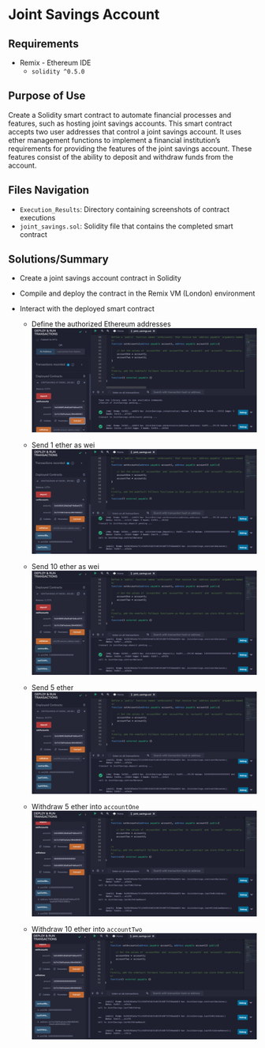 # Joint Savings Account

## Requirements

* Remix - Ethereum IDE
  * `solidity ^0.5.0`

## Purpose of Use

Create a Solidity smart contract to automate financial processes and features, such as hosting joint savings accounts. This smart contract accepts two user addresses that control a joint savings account. It uses ether management functions to implement a financial institution’s requirements for providing the features of the joint savings account. These features consist of the ability to deposit and withdraw funds from the account.

## Files Navigation

* `Execution_Results`: Directory containing screenshots of contract executions
* `joint_savings.sol`: Solidity file that contains the completed smart contract

## Solutions/Summary

* Create a joint savings account contract in Solidity
* Compile and deploy the contract in the Remix VM (London) environment
* Interact with the deployed smart contract
  
  * Define the authorized Ethereum addresses
![alt=“Define the authorized ETH addresses”](Execution_Results/Defined_Authorized_ETH_Addresses.png)
  
  * Send 1 ether as wei
![alt=“Send 1 ether as wei”](Execution_Results/Send_1ETH_as_Wei.png)
  
  * Send 10 ether as wei
![alt=“Send 10 ether as wei”](Execution_Results/Send_10ETH_as_Wei.png)
  
  * Send 5 ether
![alt=“Send 10 ether as wei”](Execution_Results/Send_5ETH.png)
 
  * Withdraw 5 ether into `accountOne`
![alt=“Send 10 ether as wei”](Execution_Results/Withdraw_5ETH_into_1.png)
  
  * Withdraw 10 ether into `accountTwo`
![alt=“Send 10 ether as wei”](Execution_Results/Withdraw_10ETH_into_2.png)